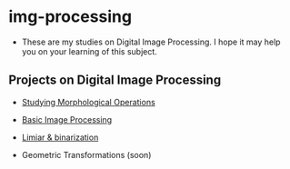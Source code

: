 # img-processing
- These are my studies on Digital Image Processing. I hope it may help you on your learning of this subject.

## Projects on Digital Image Processing

- [Studying Morphological Operations](./morphological-operations/)

- [Basic Image Processing](./basic-img-processing/)

- [Limiar & binarization](./binarization/)

- Geometric Transformations (soon)
